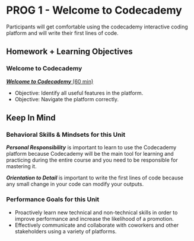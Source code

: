 # PROG 1 - Welcome to Codecademy

Participants will get comfortable using the codecademy interactive coding platform and will write their first lines of code.

## Homework + Learning Objectives

### **Welcome to Codecademy**

[***Welcome to Codecademy*** (60 min)](https://www.codecademy.com/learn/welcome-to-codecademy)

- Objective: Identify all useful features in the platform.
- Objective: Navigate the platform correctly.

## Keep In Mind

### Behavioral Skills & Mindsets for this Unit

***Personal Responsibility*** is important to learn to use the Codecademy platform because Codecademy will be the main tool for learning and practicing during the entire course and you need to be responsible for mastering it.

***Orientation to Detail*** is important to write the first lines of code because any small change in your code can modify your outputs.

### Performance Goals for this Unit

- Proactively learn new technical and non-technical skills in order to improve performance and increase the likelihood of a promotion.
- Effectively communicate and collaborate with coworkers and other stakeholders using a variety of platforms.
